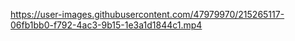 


https://user-images.githubusercontent.com/47979970/215265117-06fb1bb0-f792-4ac3-9b15-1e3a1d1844c1.mp4

